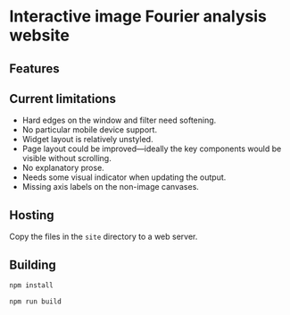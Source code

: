 # Interactive image Fourier analysis website

## Features

## Current limitations

* Hard edges on the window and filter need softening.
* No particular mobile device support.
* Widget layout is relatively unstyled.
* Page layout could be improved&mdash;ideally the key components would be visible without scrolling.
* No explanatory prose.
* Needs some visual indicator when updating the output.
* Missing axis labels on the non-image canvases.

## Hosting

Copy the files in the `site` directory to a web server.

## Building

```bash
npm install
```

```bash
npm run build
```
